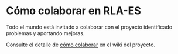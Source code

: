 # Cómo colaborar en RLA-ES

Todo el mundo está invitado a colaborar con el proyecto identificado
problemas y aportando mejoras.

Consulte el detalle de [cómo
colaborar](https://github.com/sbosio/rla-es/wiki#c%C3%B3mo-colaborar) en el
wiki del proyecto.

